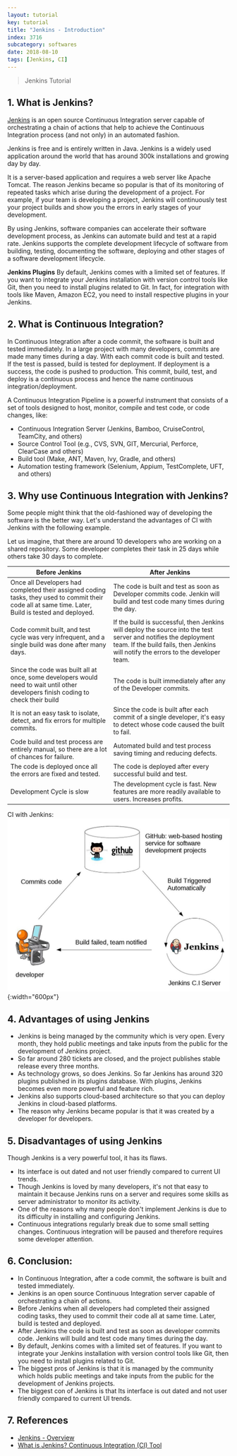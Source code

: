 ```yaml
---
layout: tutorial
key: tutorial
title: "Jenkins - Introduction"
index: 3716
subcategory: softwares
date: 2018-08-10
tags: [Jenkins, CI]
---
```


> Jenkins Tutorial

## 1. What is Jenkins?
[Jenkins](https://jenkins.io) is an open source Continuous Integration server capable of orchestrating a chain of actions that help to achieve the Continuous Integration process (and not only) in an automated fashion.

Jenkins is free and is entirely written in Java. Jenkins is a widely used application around the world that has around 300k installations and growing day by day.

It is a server-based application and requires a web server like Apache Tomcat. The reason Jenkins became so popular is that of its monitoring of repeated tasks which arise during the development of a project. For example, if your team is developing a project, Jenkins will continuously test your project builds and show you the errors in early stages of your development.

By using Jenkins, software companies can accelerate their software development process, as Jenkins can automate build and test at a rapid rate. Jenkins supports the complete development lifecycle of software from building, testing, documenting the software, deploying and other stages of a software development lifecycle.

**Jenkins Plugins**
By default, Jenkins comes with a limited set of features. If you want to integrate your Jenkins installation with version control tools like Git, then you need to install plugins related to Git. In fact, for integration with tools like Maven, Amazon EC2, you need to install respective plugins in your Jenkins.

## 2. What is Continuous Integration?
In Continuous Integration after a code commit, the software is built and tested immediately. In a large project with many developers, commits are made many times during a day. With each commit code is built and tested. If the test is passed, build is tested for deployment. If deployment is a success, the code is pushed to production. This commit, build, test, and deploy is a continuous process and hence the name continuous integration/deployment.

A Continuous Integration Pipeline is a powerful instrument that consists of a set of tools designed to host, monitor, compile and test code, or code changes, like:
* Continuous Integration Server (Jenkins, Bamboo, CruiseControl, TeamCity, and others)
* Source Control Tool (e.g., CVS, SVN, GIT, Mercurial, Perforce, ClearCase and others)
* Build tool (Make, ANT, Maven, Ivy, Gradle, and others)
* Automation testing framework (Selenium, Appium, TestComplete, UFT, and others)

## 3. Why use Continuous Integration with Jenkins?
Some people might think that the old-fashioned way of developing the software is the better way. Let's understand the advantages of CI with Jenkins with the following example.

Let us imagine, that there are around 10 developers who are working on a shared repository. Some developer completes their task in 25 days while others take 30 days to complete.

Before Jenkins | After Jenkins
----------------|-----------------------
Once all Developers had completed their assigned coding tasks, they used to commit their code all at same time. Later, Build is tested and deployed. | The code is built and test as soon as Developer commits code. Jenkin will build and test code many times during the day.
Code commit built, and test cycle was very infrequent, and a single build was done after many days. | If the build is successful, then Jenkins will deploy the source into the test server and notifies the deployment team. If the build fails, then Jenkins will notify the errors to the developer team.
Since the code was built all at once, some developers would need to wait until other developers finish coding to check their build | The code is built immediately after any of the Developer commits.
It is not an easy task to isolate, detect, and fix errors for multiple commits. | Since the code is built after each commit of a single developer, it's easy to detect whose code caused the built to fail.
Code build and test process are entirely manual, so there are a lot of chances for failure. | Automated build and test process saving timing and reducing defects.
The code is deployed once all the errors are fixed and tested. | The code is deployed after every successful build and test.
Development Cycle is slow | The development cycle is fast. New features are more readily available to users. Increases profits.

CI with Jenkins:
![image](/public/images/devops/3716/jenkin-ci.jpg){:width="600px"}

## 4. Advantages of using Jenkins
* Jenkins is being managed by the community which is very open. Every month, they hold public meetings and take inputs from the public for the development of Jenkins project.
* So far around 280 tickets are closed, and the project publishes stable release every three months.
* As technology grows, so does Jenkins. So far Jenkins has around 320 plugins published in its plugins database. With plugins, Jenkins becomes even more powerful and feature rich.
* Jenkins also supports cloud-based architecture so that you can deploy Jenkins in cloud-based platforms.
* The reason why Jenkins became popular is that it was created by a developer for developers.

## 5. Disadvantages of using Jenkins
Though Jenkins is a very powerful tool, it has its flaws.

* Its interface is out dated and not user friendly compared to current UI trends.
* Though Jenkins is loved by many developers, it's not that easy to maintain it because Jenkins runs on a server and requires some skills as server administrator to monitor its activity.
* One of the reasons why many people don't implement Jenkins is due to its difficulty in installing and configuring Jenkins.
* Continuous integrations regularly break due to some small setting changes. Continuous integration will be paused and therefore requires some developer attention.

## 6. Conclusion:
* In Continuous Integration, after a code commit, the software is built and tested immediately.
* Jenkins is an open source Continuous Integration server capable of orchestrating a chain of actions.
* Before Jenkins when all developers had completed their assigned coding tasks, they used to commit their code all at same time. Later, build is tested and deployed.
* After Jenkins the code is built and test as soon as developer commits code. Jenkins will build and test code many times during the day.
* By default, Jenkins comes with a limited set of features. If you want to integrate your Jenkins installation with version control tools like Git, then you need to install plugins related to Git.
* The biggest pros of Jenkins is that it is managed by the community which holds public meetings and take inputs from the public for the development of Jenkins projects.
* The biggest con of Jenkins is that Its interface is out dated and not user friendly compared to current UI trends.

## 7. References
* [Jenkins - Overview](https://www.tutorialspoint.com/jenkins/jenkins_overview.htm)
* [What is Jenkins? Continuous Integration (CI) Tool](https://www.guru99.com/jenkin-continuous-integration.html)
